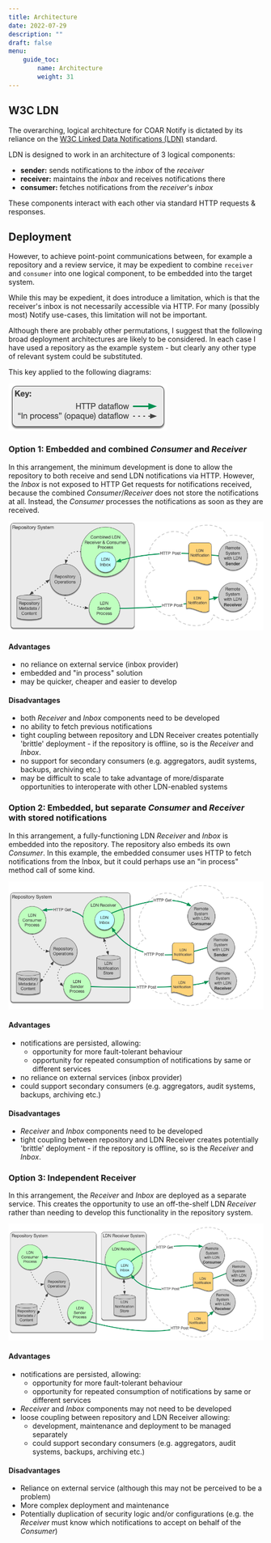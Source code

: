 ```yaml
---
title: Architecture
date: 2022-07-29
description: ""
draft: false
menu:
    guide_toc:
        name: Architecture
        weight: 31
---
```


## W3C LDN

The overarching, logical architecture for COAR Notify is dictated by its reliance on the [W3C Linked Data Notifications (LDN)](https://www.w3.org/TR/2017/REC-ldn-20170502/) standard.

LDN is designed to work in an architecture of 3 logical components:

* **sender:** sends notifications to the _inbox_ of the _receiver_
* **receiver:** maintains the _inbox_ and receives notifications there
* **consumer:** fetches notifications from the _receiver_'s _inbox_

These components interact with each other via standard HTTP requests & responses.

## Deployment
However, to achieve point-point communications between, for example a repository and a review service, it may be expedient to combine `receiver` and `consumer` into  one logical component, to be embedded into the target system.

While this may be expedient, it does introduce a limitation, which  is that the receiver's inbox is not necessarily accessible via HTTP. For many (possibly most) Notify use-cases, this limitation will not be important.

Although there are probably other permutations, I suggest that the following broad deployment architectures are likely to be considered. In each case I have used a repository as the example system - but clearly any other type of relevant system could be substituted.

This key applied to the following diagrams:

![](key.png)

### Option 1: Embedded and combined *Consumer* and *Receiver*

In this arrangement, the minimum development is done to allow the repository to both receive and send LDN notifications via HTTP. However, the *Inbox* is not exposed to HTTP Get requests for notifications received, because the combined *Consumer*/*Receiver* does not store the notifications at all. Instead, the *Consumer* processes the notifications as soon as they are received.

![](figure_1.png)

#### Advantages

* no reliance on external service (inbox provider)
* embedded and "in process" solution
* may be quicker, cheaper and easier to develop

#### Disadvantages

* both *Receiver* and *Inbox* components need to be developed
* no ability to fetch previous notifications
* tight coupling between repository and LDN Receiver creates potentially 'brittle' deployment - if the repository is offline, so is the *Receiver* and *Inbox*.
* no support for secondary consumers (e.g. aggregators, audit systems, backups, archiving etc.)
* may be difficult to scale to take advantage of more/disparate opportunities to interoperate with other LDN-enabled systems

### Option 2: Embedded, but separate *Consumer* and *Receiver* with stored notifications

In this arrangement, a fully-functioning LDN *Receiver* and *Inbox* is embedded into the repository. The repository also embeds its own *Consumer*. In this example, the embedded consumer uses HTTP to fetch notifications from the Inbox, but it could perhaps use an "in process" method call of some kind.

![](figure_2.png)

#### Advantages

* notifications are persisted, allowing:
    * opportunity for more fault-tolerant behaviour
    * opportunity for repeated consumption of notifications by same or different services
* no reliance on external services (inbox provider)
* could support secondary consumers (e.g. aggregators, audit systems, backups, archiving etc.)

#### Disadvantages

* *Receiver* and *Inbox* components need to be developed
* tight coupling between repository and LDN Receiver creates potentially 'brittle' deployment - if the repository is offline, so is the *Receiver* and *Inbox*.

### Option 3: Independent Receiver

In this arrangement, the *Receiver* and *Inbox* are deployed as a separate service. This creates the opportunity to use an off-the-shelf LDN *Receiver* rather than needing to develop this functionality in the repository system.

![](figure_3.png)

#### Advantages

* notifications are persisted, allowing:
    * opportunity for more fault-tolerant behaviour
    * opportunity for repeated consumption of notifications by same or different services
* *Receiver* and *Inbox* components may not need to be developed
* loose coupling between repository and LDN Receiver allowing:
    * development, maintenance and deployment to be managed separately
    * could support secondary consumers (e.g. aggregators, audit systems, backups, archiving etc.)

#### Disadvantages

* Reliance on external service (although this may not be perceived to be a problem)
* More complex deployment and maintenance
* Potentially duplication of security logic and/or configurations (e.g. the *Receiver* must know which notifications to accept on behalf of the *Consumer*)
